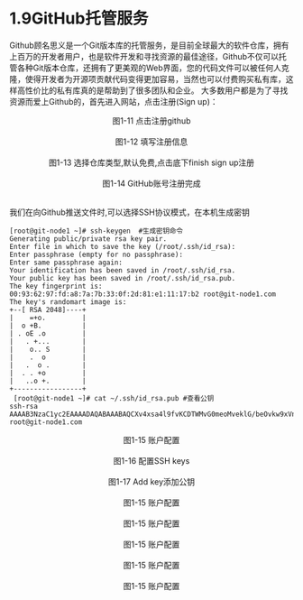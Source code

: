 # 1.9GitHub托管服务
Github顾名思义是一个Git版本库的托管服务，是目前全球最大的软件仓库，拥有上百万的开发者用户，也是软件开发和寻找资源的最佳途径，Github不仅可以托管各种Git版本仓库，还拥有了更美观的Web界面，您的代码文件可以被任何人克隆，使得开发者为开源项贡献代码变得更加容易，当然也可以付费购买私有库，这样高性价比的私有库真的是帮助到了很多团队和企业。
大多数用户都是为了寻找资源而爱上Github的，首先进入网站，点击注册(Sign up)：
<div style="text-align: center;">
<img alt="" src="http://image.xuliangwei.com/git-11.png-bjstack" /></div>
<div class="text" style=" text-align:center;">图1-11 点击注册github</div> <br/>

<div style="text-align: center;">
<img alt="" src="http://image.xuliangwei.com/git-12.png-bjstack" /></div>
<div class="text" style=" text-align:center;">图1-12 填写注册信息</div> <br/>

<div style="text-align: center;">
<img alt="" src="http://image.xuliangwei.com/git-13.png-bjstack" /></div>
<div class="text" style=" text-align:center;">图1-13 选择仓库类型,默认免费,点击底下finish sign up注册
</div> <br/>

<div style="text-align: center;">
<img alt="" src="http://image.xuliangwei.com/git-14.png-bjstack" /></div>
<div class="text" style=" text-align:center;">图1-14 GitHub账号注册完成</div> <br/>

我们在向Github推送文件时,可以选择SSH协议模式，在本机生成密钥
```
[root@git-node1 ~]# ssh-keygen  #生成密钥命令
Generating public/private rsa key pair.
Enter file in which to save the key (/root/.ssh/id_rsa): 
Enter passphrase (empty for no passphrase): 
Enter same passphrase again: 
Your identification has been saved in /root/.ssh/id_rsa.
Your public key has been saved in /root/.ssh/id_rsa.pub.
The key fingerprint is:
00:93:62:97:fd:a8:7a:7b:33:0f:2d:81:e1:11:17:b2 root@git-node1.com
The key's randomart image is:
+--[ RSA 2048]----+
|    =+o.         |
|  o +B.          |
| . oE .o         |
|   . +...        |
|    o.. S        |
|    .  o         |
|   .  o .        |
|  . . +o         |
|   ..o +.        |
+-----------------+
 [root@git-node1 ~]# cat ~/.ssh/id_rsa.pub #查看公钥
ssh-rsa AAAAB3NzaC1yc2EAAAADAQABAAABAQCXv4xsa4l9fvKCDTWMvG0meoMveklG/beOvkw9xVnmFVhTg4qOCVhLXaaQtR1PJnKVhMok1vtYZu+ldAMHsSmHMuUCK2KMNFrZZaEloMeCNRkFY2vhY5XHuUBK2NjwgLjDXCYtIU40UmlFCU974ybWZJaCteIoHstLLQPoG/5PF5gqBOCeNLxkpq35jJTO9JvexeBMr2hG7NSzg9uZEDyRPUwEVY2yYZkq7hlAnR5H4f1X6HPePc64ZWLT3ZyddlK/9EXDLPu2VLMC7lj5mTGrJlQ54TU3dqSYQXzIV88GsdqxfZj8xbb9JOUZJK4KjAvqUkVmtaVFTTM77zCPUJSN root@git-node1.com
```
<div style="text-align: center;">
<img alt="" src="http://image.xuliangwei.com/git-15.png-bjstack" /></div>
<div class="text" style=" text-align:center;">图1-15 账户配置</div> <br/>

<div style="text-align: center;">
<img alt="" src="http://image.xuliangwei.com/git-16.png-bjstack" /></div>
<div class="text" style=" text-align:center;">图1-16 配置SSH keys</div> <br/>

<div style="text-align: center;">
<img alt="" src="http://image.xuliangwei.com/git-17.png-bjstack" /></div>
<div class="text" style=" text-align:center;">图1-17 Add key添加公钥</div> <br/>

<div style="text-align: center;">
<img alt="" src="http://image.xuliangwei.com/git-18.png-bjstack" /></div>
<div class="text" style=" text-align:center;">图1-15 账户配置</div> <br/>

<div style="text-align: center;">
<img alt="" src="http://image.xuliangwei.com/git-19.png-bjstack" /></div>
<div class="text" style=" text-align:center;">图1-15 账户配置</div> <br/>

<div style="text-align: center;">
<img alt="" src="http://image.xuliangwei.com/git-20.png-bjstack" /></div>
<div class="text" style=" text-align:center;">图1-15 账户配置</div> <br/>

<div style="text-align: center;">
<img alt="" src="http://image.xuliangwei.com/git-21.png-bjstack" /></div>
<div class="text" style=" text-align:center;">图1-15 账户配置</div> <br/>

<div style="text-align: center;">
<img alt="" src="http://image.xuliangwei.com/git-22.png-bjstack" /></div>
<div class="text" style=" text-align:center;">图1-15 账户配置</div> <br/>
